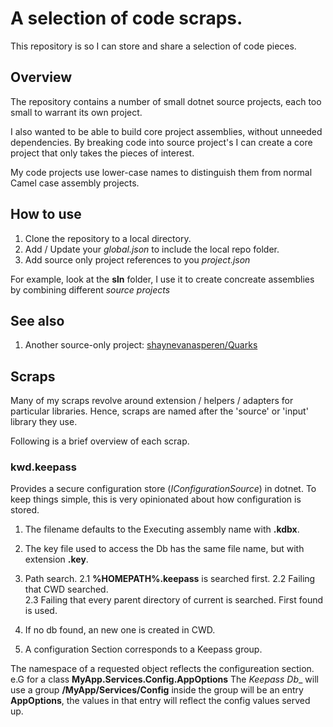 # A selection of code scraps.

This repository is so I can store and share a selection of code pieces.

## Overview
The repository contains a number of small dotnet source projects, each too small to
warrant its own project.

I also wanted to be able to build core project assemblies, without unneeded 
dependencies. By breaking code into source project's I can create a core project
that only takes the pieces of interest.

My code projects use lower-case names to distinguish them from normal Camel case assembly projects.

## How to use

1. Clone the repository to a local directory.
2. Add / Update your _global.json_ to include the local repo folder.
3. Add source only project references to you *project.json* 

For example, look at the __sln__ folder, I use it to create concreate assemblies
by combining different _source projects_

## See also

1. Another source-only project: 
    [shaynevanasperen/Quarks](https://github.com/shaynevanasperen/Quarks) 

## Scraps
Many of my scraps revolve around extension / helpers / adapters for 
particular libraries. Hence, scraps are named after the 'source' or
'input' library they use. 

Following is a brief overview of each scrap.
 
### kwd.keepass
Provides a secure configuration store (_IConfigurationSource_) in dotnet.
To keep things simple, this is very opinionated about how configuration is stored.

1. The filename defaults to the Executing assembly name with __.kdbx__.

2. The key file used to access the Db has the same file name, but with extension __.key__.

2. Path search.
 2.1 **%HOMEPATH%.keepass** is searched first.
 2.2 Failing that CWD searched.  
 2.3 Failing that every parent directory of current is searched.
First found is used.

3. If no db found, an new one is created in CWD. 

4. A configuration Section corresponds to a Keepass group.

The namespace of a requested object reflects the configureation section.
e.G for a class **MyApp.Services.Config.AppOptions**
The _Keepass Db__ will use a group **/MyApp/Services/Config** inside
the group will be an entry **AppOptions**, the values in that entry 
will reflect the config values served up.


